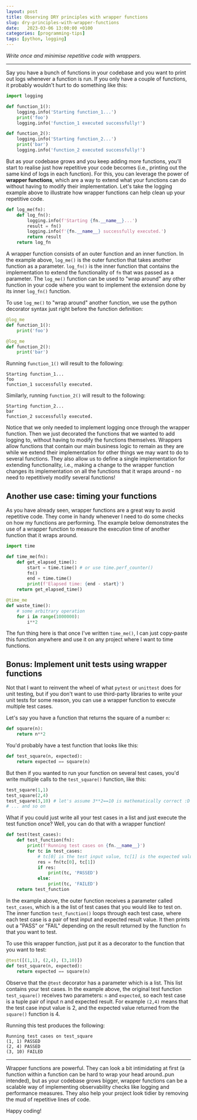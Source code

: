 ```yaml
---
layout: post
title: Observing DRY principles with wrapper functions
slug: dry-principles-with-wrapper-functions
date:   2023-03-06 13:00:00 +0100
categories: [programming-tips]
tags: [python, logging]
---
```


_Write once and minimise repetitive code with wrappers._

---

Say you have a bunch of functions in your codebase and you want to print out logs whenever a function is run. If you only have a couple of functions, it probably wouldn't hurt to do something like this:

```python
import logging

def function_1():
    logging.info('Starting function_1...')
    print('foo')
    logging.info('function_1 executed successfully!')

def function_2():
    logging.info('Starting function_2...')
    print('bar')
    logging.info('function_2 executed successfully!')

```

But as your codebase grows and you keep adding more functions, you'll start to realise just how repetitive your code becomes (i.e., printing out the same kind of logs in each function). For this, you can leverage the power of **wrapper functions**, which are a way to extend what your functions can do without having to modify their implementation. Let's take the logging example above to illustrate how wrapper functions can help clean up your repetitive code.

```python
def log_me(fn):
    def log_fn():
        logging.info(f'Starting {fn.__name__}...')
        result = fn()
        logging.info(f'{fn.__name__} successfully executed.')
        return result
    return log_fn

```

A wrapper function consists of an outer function and an inner function. In the example above, `log_me()` is the outer function that takes another function as a parameter. `log_fn()` is the inner function that contains the implementation to extend the functionality of `fn` that was passed as a parameter. The `log_me()` function can be used to "wrap around" any other function in your code where you want to implement the extension done by its inner `log_fn()` function.

To use `log_me()` to "wrap around" another function, we use the python decorator syntax just right before the function definition:

```python
@log_me
def function_1():
    print('foo')

@log_me
def function_2():
    print('bar')
```

Running `function_1()` will result to the following:
```
Starting function_1...
foo
function_1 successfully executed.
```

Similarly, running `function_2()` will result to the following:
```
Starting function_2...
bar
function_2 successfully executed.
```

Notice that we only needed to implement logging once through the wrapper function. Then we just decorated the functions that we wanted to add logging to, without having to modify the functions themselves. Wrappers allow functions that contain our main business logic to remain as they are while we extend their implementation for other things we may want to do to several functions. They also allow us to define a single implementation for extending functionality, i.e., making a change to the wrapper function changes its implementation on all the functions that it wraps around - no need to repetitively modify several functions!

## Another use case: timing your functions

As you have already seen, wrapper functions are a great way to avoid repetitive code. They come in handy whenever I need to do some checks on how my functions are performing. The example below demonstrates the use of a wrapper function to measure the execution time of another function that it wraps around.

```python
import time

def time_me(fn):
    def get_elapsed_time():
        start = time.time() # or use time.perf_counter()
        fn()
        end = time.time()
        print(f'Elapsed time: {end - start}')
    return get_elapsed_time()

@time_me
def waste_time():
    # some arbitrary operation
    for i in range(1000000):
        i**2
```

The fun thing here is that once I've written `time_me()`, I can just copy-paste this function anywhere and use it on any project where I want to time functions.

## Bonus: Implement unit tests using wrapper functions

Not that I want to reinvent the wheel of what `pytest` or `unittest` does for unit testing, but if you don't want to use third-party libraries to write your unit tests for some reason, you can use a wrapper function to execute multiple test cases.

Let's say you have a function that returns the square of a number `n`:

```python
def square(n):
    return n**2
```

You'd probably have a test function that looks like this:

```python
def test_square(n, expected):
    return expected == square(n)
```

But then if you wanted to run your function on several test cases, you'd write multiple calls to the `test_square()` function, like this:

```python
test_square(1,1)
test_square(2,4)
test_square(3,10) # let's assume 3**2==10 is mathematically correct :D
# ... and so on
```

What if you could just write all your test cases in a list and just execute the test function once? Well, you can do that with a wrapper function!

```python
def test(test_cases):
    def test_function(fn):
        print(f'Running test cases on {fn.__name__}')
        for tc in test_cases:
            # tc[0] is the test input value, tc[1] is the expected value
            res = fn(tc[0], tc[1])
            if res:
                print(tc, 'PASSED')
            else:
                print(tc, 'FAILED')
    return test_function

```

In the example above, the outer function receives a parameter called `test_cases`, which is a the list of test cases that you would like to test on. The inner function `test_function()` loops through each test case, where each test case is a pair of test input and expected result value. It then prints out a "PASS" or "FAIL" depending on the result returned by the function `fn` that you want to test.

To use this wrapper function, just put it as a decorator to the function that you want to test:

```python
@test([(1,1), (2,4), (3,10)])
def test_square(n, expected):
    return expected == square(n)
```

Observe that the `@test` decorator has a parameter which is a list. This list contains your test cases. In the example above, the original test function `test_square()` receives two parameters: `n` and `expected`, so each test case is a tuple pair of input n and expected result. For example `(2,4)` means that the test case input value is 2, and the expected value returned from the `square()` function is 4.

Running this test produces the following:

```
Running test cases on test_square
(1, 1) PASSED
(2, 4) PASSED
(3, 10) FAILED
```

---

Wrapper functions are powerful. They can look a bit intimidating at first (a function within a function can be hard to wrap your head around..pun intended), but as your codebase grows bigger, wrapper functions can be a scalable way of implementing observability checks like logging and performance measures. They also help your project look tidier by removing the mud of repetitive lines of code.

Happy coding!
